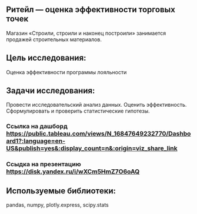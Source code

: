 ## Ритейл — оценка эффективности торговых точек
Магазин «Строили, строили и наконец построили» занимается продажей строительных материалов.

## Цель исследования:
Оценка эффективности программы лояльности
## Задачи исследования:
Провести исследовательский анализ данных.
Оценить эффективность.
Сформулировать и проверить статистические гипотезы.
### Ссылка на дашборд <https://public.tableau.com/views/N_16847649232770/Dashboard1?:language=en-US&publish=yes&:display_count=n&:origin=viz_share_link>

### Ссыдка на презентацию <https://disk.yandex.ru/i/wXCm5HmZ7O6oAQ>

## Используемые библиотеки:
pandas, numpy, plotly.express, scipy.stats
